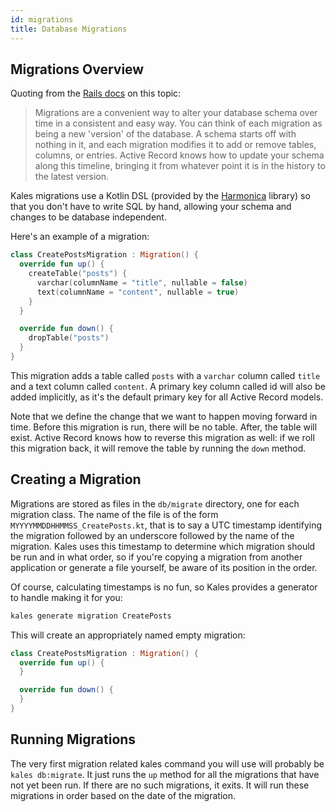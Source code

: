 ```yaml
---
id: migrations
title: Database Migrations
---
```


## Migrations Overview

Quoting from the [Rails docs](https://edgeguides.rubyonrails.org/active_record_migrations.html) on
this topic: 

> Migrations are a convenient way to alter your database schema over time in a consistent
and easy way. 
You can think of each migration as being a new 'version' of the database. A schema starts off with 
nothing in it, and each migration modifies it to add or remove tables, columns, or entries. 
Active Record knows how to update your schema along this timeline, bringing it from whatever point 
it is in the history to the latest version. 

Kales migrations use a Kotlin DSL (provided by the [Harmonica](https://github.com/KenjiOhtsuka/harmonica)
library) so that you don't have to write SQL by hand, allowing your schema and changes to be database
independent.

Here's an example of a migration:

```kotlin
class CreatePostsMigration : Migration() {
  override fun up() {
    createTable("posts") {
      varchar(columnName = "title", nullable = false)
      text(columnName = "content", nullable = true)
    }
  }

  override fun down() {
    dropTable("posts")
  }
}
```

This migration adds a table called `posts` with a `varchar` column called `title` and a text column
called `content`. A primary key column called id will also be added implicitly, as it's the default 
primary key for all Active Record models.

Note that we define the change that we want to happen moving forward in time. Before this migration 
is run, there will be no table. After, the table will exist. Active Record knows how to reverse this 
migration as well: if we roll this migration back, it will remove the table by running the `down`
method.

## Creating a Migration

Migrations are stored as files in the `db/migrate` directory, one for each migration class. The name 
of the file is of the form `MYYYYMMDDHHMMSS_CreatePosts.kt`, that is to say a UTC timestamp identifying 
the migration followed by an underscore followed by the name of the migration. Kales uses this 
timestamp to determine which migration should be run and in what order, so if you're copying a 
migration from another application or generate a file yourself, be aware of its position in the order.

Of course, calculating timestamps is no fun, so Kales provides a generator to handle making it for you:

```bash
kales generate migration CreatePosts
```

This will create an appropriately named empty migration:

```kotlin
class CreatePostsMigration : Migration() {
  override fun up() {
  }

  override fun down() {
  }
}
```

## Running Migrations

The very first migration related kales command you will use will probably be `kales db:migrate`. 
It just runs the `up` method for all the migrations that have not yet been run. If there are no such 
migrations, it exits. It will run these migrations in order based on the date of the migration.